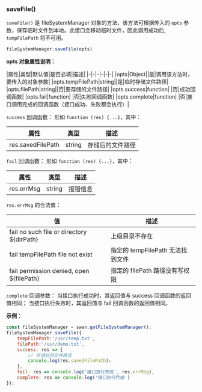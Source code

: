 ### saveFile()

`saveFile()` 是 fileSystemManager 对象的方法，该方法可根据传入的 `opts` 参数，保存临时文件到本地。此接口会移动临时文件，因此调用成功后,  `tempFilePath` 将不可用。

```js
fileSystemManager.saveFile(opts)
```

**opts 对象属性说明：**

|属性|类型|默认值|是否必填|描述|
|-|-|-|-|-|-|
|opts|Object||是|调用该方法时，要传入的对象参数|
|opts.tempFilePath|string||是|临时存储文件路径|
|opts.filePath|string||否|要存储的文件路径|
|opts.success|function| |否|成功回调函数|
|opts.fail|function| |否|失败回调函数|
|opts.complete|function| |否|接口调用完成的回调函数（接口成功、失败都会执行）|

`success` 回调函数：
形如 `function (res) {...}`，其中：

|属性|类型|描述|
|-|-|-|
|res.savedFilePath|string|存储后的文件路径 |


`fail` 回调函数：
形如 `function (res) {...}`，其中：

|属性|类型|描述|
|-|-|-|
|res.errMsg|string|报错信息 |

`res.errMsg` 的合法值：

| 值                                     | 描述                                            |
| -------------------------------------- | -----------------------------------------------|
| fail no such file or directory ${dirPath} | 上级目录不存在
| fail tempFilePath file not exist|指定的 tempFilePath 无法找到文件
| fail permission denied, open ${filePath} | 指定的 filePath 路径没有写权限

`complete` 回调参数：
当接口执行成功时，其返回值与 success 回调函数的返回值相同；
当接口执行失败时，其返回值与 fail 回调函数的返回值相同。

**示例：**

```js
const fileSystemManager = swan.getFileSystemManager();
fileSystemManager.saveFile({
    tempFilePath:'/usr/temp.txt',
    filePath:'/usr/demo.txt',
    success: res => {
        // 存储后的文件路径
        console.log(res.savedFilePath);
    },
    fail: res => console.log('接口执行失败', res.errMsg),
    complete: res => console.log('接口执行完成')
});
```